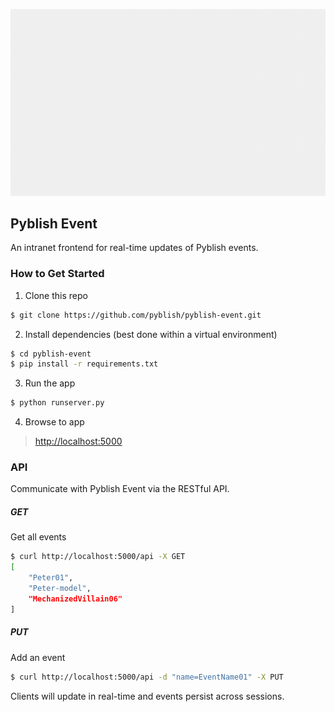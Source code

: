 ![](images/event.gif)

## Pyblish Event

An intranet frontend for real-time updates of Pyblish events.

### How to Get Started

1. Clone this repo

 ```bash
$ git clone https://github.com/pyblish/pyblish-event.git
```

2. Install dependencies (best done within a virtual environment)

 ```bash
$ cd pyblish-event
$ pip install -r requirements.txt
```

3. Run the app

 ```bash
$ python runserver.py
```

4. Browse to app

 > [http://localhost:5000](http://localhost:5000)

### API

Communicate with Pyblish Event via the RESTful API.

##### GET

Get all events

```bash
$ curl http://localhost:5000/api -X GET
[
    "Peter01", 
    "Peter-model", 
    "MechanizedVillain06"
]

```

##### PUT

Add an event

```bash
$ curl http://localhost:5000/api -d "name=EventName01" -X PUT
```

Clients will update in real-time and events persist across sessions.